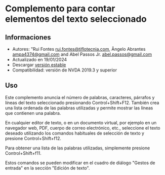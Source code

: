 # Complemento para contar elementos del texto seleccionado


## Informaciones
* Autores: "Rui Fontes <rui.fontes@tiflotecnia.com>, Ângelo Abrantes <ampa4374@gmail.com> and Abel Passos Jr. <abel.passos@gmail.com>
* Actualizado en 19/01/2024
* Descargar [versión estable][1]
* Compatibilidad: versión de NVDA 2019.3 y superior

## Uso
Este complemento anuncia el número de palabras, caracteres, párrafos y líneas del texto seleccionado presionando Control+Shift+F12.
También crea una lista ordenada de las palabras utilizadas y permite mostrar las líneas que contienen una palabra.

En cualquier editor de texto, o en un documento virtual, por ejemplo en un navegador web, PDF, cuerpo de correo electrónico, etc., seleccione el texto deseado utilizando los comandos habituales de selección de texto y presione Control+Shift+f12.

Para obtener una lista de las palabras utilizadas, simplemente presione Control+Shift+f11.

Estos comandos se pueden modificar en el cuadro de diálogo "Gestos de entrada" en la sección "Edición de texto".

[1]: https://github.com/ruifontes/wordCount/releases/download/2024.03.24/wordCount-2024.03.24.nvda-addon

